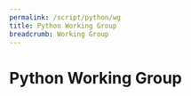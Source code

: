```yaml
---
permalink: /script/python/wg
title: Python Working Group
breadcrumb: Working Group
---
```


# Python Working Group

